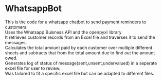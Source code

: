 # WhatsappBot
This is the code for a whatsapp chatbot to send payment reminders to customers.   
Uses the Whatsapp Buisness API and the openpyxl library.   
It retrieves customer records from an Excel file and traverses it to send the messages.   
Calculates the total amount paid by each customer over multiple different sheets and subtracts that from the total amount due to find out the amount owed.   
Generates log of status of message(sent,unsent,undervalued) in a seperate excel file for user to review.   
Was tailored to fit a specific excel file but can be adapted to different files.   

